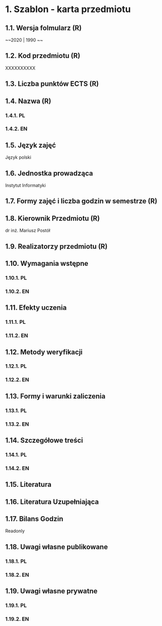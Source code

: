 # 1. Szablon - karta przedmiotu

## 1.1. Wersja folmularz (R)

~~2020 | 1990 ~~

## 1.2. Kod przedmiotu (R)

XXXXXXXXXX

## 1.3. Liczba punktów ECTS (R)

## 1.4. Nazwa (R)

### 1.4.1. PL

### 1.4.2. EN

## 1.5. Język zajęć

Język polski

## 1.6. Jednostka prowadząca

Instytut Informatyki

## 1.7. Formy zajęć i liczba godzin w semestrze (R)

## 1.8. Kierownik Przedmiotu (R)

dr inż. Mariusz Postół

## 1.9. Realizatorzy przedmiotu (R)

## 1.10. Wymagania wstępne

### 1.10.1. PL

### 1.10.2. EN

## 1.11. Efekty uczenia

### 1.11.1. PL

### 1.11.2. EN

## 1.12. Metody weryfikacji

### 1.12.1. PL

### 1.12.2. EN

## 1.13. Formy i warunki zaliczenia

### 1.13.1. PL

### 1.13.2. EN

## 1.14. Szczegółowe treści

### 1.14.1. PL

### 1.14.2. EN

## 1.15. Literatura

## 1.16. Literatura Uzupełniająca

## 1.17. Bilans Godzin

Readonly

## 1.18. Uwagi własne publikowane

### 1.18.1. PL

### 1.18.2. EN

## 1.19. Uwagi własne prywatne

### 1.19.1. PL

### 1.19.2. EN
